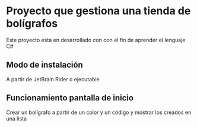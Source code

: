 ﻿# Proyecto que gestiona una tienda de bolígrafos
Este proyecto esta en desarrollado con con el fin de
aprender el lenguaje C#

## Modo de instalación
A partir de JetBrain Rider o ejecutable

## Funcionamiento pantalla de inicio
Crear un bolígrafo a partir de un color y un código
y mostrar los creados en una lista
